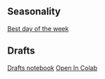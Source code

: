 ## Seasonality
[Best day of the week](https://dunedinsoftware.github.io/test_page)

## Drafts
[Drafts notebook](https://colab.research.google.com/github/dunedinsoftware/dunedinsoftware.github.io/blob/master/Drafts.ipynb)  [Open In Colab](https://colab.research.google.com/assets/colab-badge.svg)
